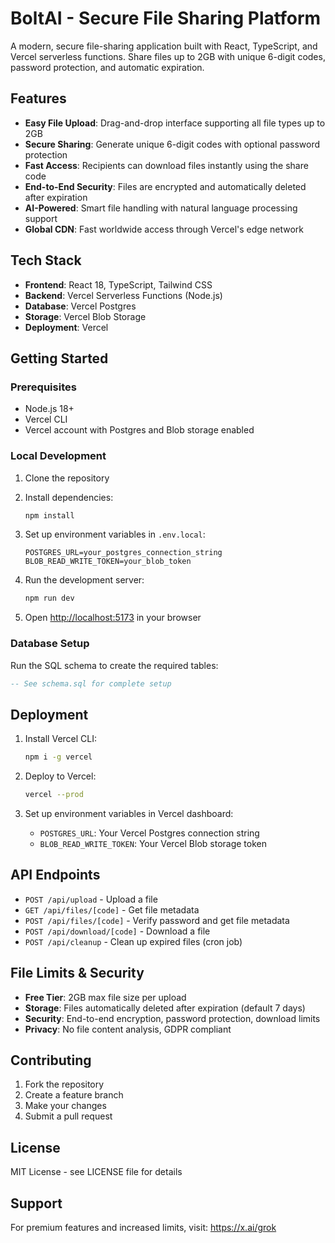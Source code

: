 # BoltAI - Secure File Sharing Platform

A modern, secure file-sharing application built with React, TypeScript, and Vercel serverless functions. Share files up to 2GB with unique 6-digit codes, password protection, and automatic expiration.

## Features

- **Easy File Upload**: Drag-and-drop interface supporting all file types up to 2GB
- **Secure Sharing**: Generate unique 6-digit codes with optional password protection
- **Fast Access**: Recipients can download files instantly using the share code
- **End-to-End Security**: Files are encrypted and automatically deleted after expiration
- **AI-Powered**: Smart file handling with natural language processing support
- **Global CDN**: Fast worldwide access through Vercel's edge network

## Tech Stack

- **Frontend**: React 18, TypeScript, Tailwind CSS
- **Backend**: Vercel Serverless Functions (Node.js)
- **Database**: Vercel Postgres
- **Storage**: Vercel Blob Storage
- **Deployment**: Vercel

## Getting Started

### Prerequisites

- Node.js 18+ 
- Vercel CLI
- Vercel account with Postgres and Blob storage enabled

### Local Development

1. Clone the repository
2. Install dependencies:
   ```bash
   npm install
   ```

3. Set up environment variables in `.env.local`:
   ```env
   POSTGRES_URL=your_postgres_connection_string
   BLOB_READ_WRITE_TOKEN=your_blob_token
   ```

4. Run the development server:
   ```bash
   npm run dev
   ```

5. Open [http://localhost:5173](http://localhost:5173) in your browser

### Database Setup

Run the SQL schema to create the required tables:

```sql
-- See schema.sql for complete setup
```

## Deployment

1. Install Vercel CLI:
   ```bash
   npm i -g vercel
   ```

2. Deploy to Vercel:
   ```bash
   vercel --prod
   ```

3. Set up environment variables in Vercel dashboard:
   - `POSTGRES_URL`: Your Vercel Postgres connection string
   - `BLOB_READ_WRITE_TOKEN`: Your Vercel Blob storage token

## API Endpoints

- `POST /api/upload` - Upload a file
- `GET /api/files/[code]` - Get file metadata
- `POST /api/files/[code]` - Verify password and get file metadata
- `POST /api/download/[code]` - Download a file
- `POST /api/cleanup` - Clean up expired files (cron job)

## File Limits & Security

- **Free Tier**: 2GB max file size per upload
- **Storage**: Files automatically deleted after expiration (default 7 days)
- **Security**: End-to-end encryption, password protection, download limits
- **Privacy**: No file content analysis, GDPR compliant

## Contributing

1. Fork the repository
2. Create a feature branch
3. Make your changes
4. Submit a pull request

## License

MIT License - see LICENSE file for details

## Support

For premium features and increased limits, visit: https://x.ai/grok